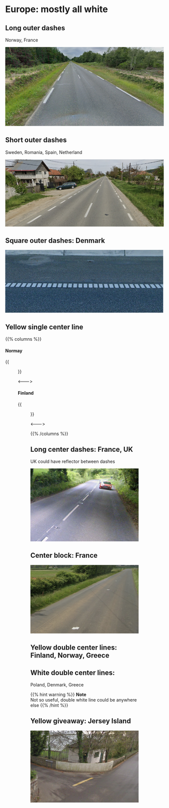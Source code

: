 # Europe: mostly all white

## Long outer dashes
Norway, France

<img src="line-no.png" class="img-lg" />

## Short outer dashes
Sweden, Romania, Spain, Netherland

<img src="line-ro.png" class="img-lg" /> 

## Square outer dashes: Denmark

<img src="line-dk.png" class="img-lg" />

## Yellow single center line

{{% columns %}}

#### Normay

{{<figure src="line-yellow-no.png" caption="with orange tint" class="img-md" >}}

<--->

#### Finland

{{<figure src="line-fi.png" caption="with white dashes" class="img-md" >}}

<--->

{{% /columns %}}

## Long center dashes: France, UK

UK could have reflector between dashes

<img src="line-uk.png" class="img-lg" />

## Center block: France

<img src="line-block-fr.png" class="img-lg" />


## Yellow double center lines: Finland, Norway, Greece

## White double center lines:
Poland, Denmark, Greece

{{% hint warning %}}
**Note**  
Not so useful, double white line could be anywhere else
{{% /hint %}}

## Yellow giveaway: Jersey Island

<img src="line-jersey.png" class="img-lg" />
